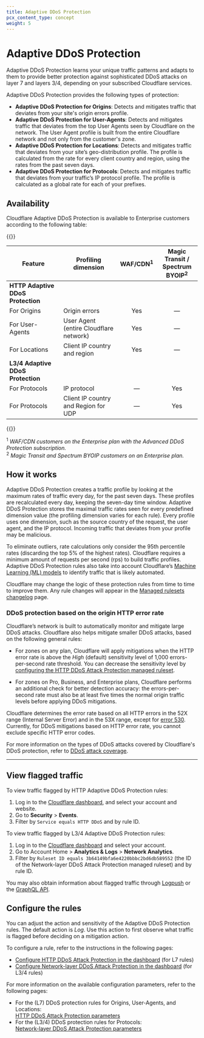 ```yaml
---
title: Adaptive DDoS Protection
pcx_content_type: concept
weight: 5
---
```


# Adaptive DDoS Protection

Adaptive DDoS Protection learns your unique traffic patterns and adapts to them to provide better protection against sophisticated DDoS attacks on layer 7 and layers 3/4, depending on your subscribed Cloudflare services.

Adaptive DDoS Protection provides the following types of protection:

* **Adaptive DDoS Protection for Origins**: Detects and mitigates traffic that deviates from your site's origin errors profile.
* **Adaptive DDoS Protection for User-Agents**: Detects and mitigates traffic that deviates from the top User Agents seen by Cloudflare on the network. The User Agent profile is built from the entire Cloudflare network and not only from the customer's zone.
* **Adaptive DDoS Protection for Locations**: Detects and mitigates traffic that deviates from your site’s geo-distribution profile. The profile is calculated from the rate for every client country and region, using the rates from the past seven days.
* **Adaptive DDoS Protection for Protocols**: Detects and mitigates traffic that deviates from your traffic’s IP protocol profile. The profile is calculated as a global rate for each of your prefixes.

## Availability

Cloudflare Adaptive DDoS Protection is available to Enterprise customers according to the following table:

{{<table-wrap>}}

Feature | Profiling dimension  | WAF/CDN<sup>1</sup> | Magic Transit /<br/>Spectrum BYOIP<sup>2</sup>
--------|----------------------|:--------------------:|:------------------------------------------:
**HTTP Adaptive DDoS Protection** |                          |     |
For Origins     | Origin errors                              | Yes | —
For User-Agents | User Agent<br/>(entire Cloudflare network) | Yes | —
For Locations   | Client IP country and region               | Yes | —
**L3/4 Adaptive DDoS Protection** |                          |     |
For Protocols   | IP protocol                                | —   | Yes
For Protocols   | Client IP country and Region for UDP       | —   | Yes


{{</table-wrap>}}

<sup>1</sup> _WAF/CDN customers on the Enterprise plan with the Advanced DDoS Protection subscription._<br/>
<sup>2</sup> _Magic Transit and Spectrum BYOIP customers on an Enterprise plan._

## How it works

Adaptive DDoS Protection creates a traffic profile by looking at the maximum rates of traffic every day, for the past seven days. These profiles are recalculated every day, keeping the seven-day time window. Adaptive DDoS Protection stores the maximal traffic rates seen for every predefined dimension value (the profiling dimension varies for each rule). Every profile uses one dimension, such as the source country of the request, the user agent, and the IP protocol. Incoming traffic that deviates from your profile may be malicious.

To eliminate outliers, rate calculations only consider the 95th percentile rates (discarding the top 5% of the highest rates). Cloudflare requires a minimum amount of requests per second (rps) to build traffic profiles. Adaptive DDoS Protection rules also take into account Cloudflare’s [Machine Learning (ML) models](/bots/concepts/bot-score/#machine-learning) to identify traffic that is likely automated.

Cloudflare may change the logic of these protection rules from time to time to improve them. Any rule changes will appear in the [Managed rulesets changelog](/ddos-protection/change-log/) page.

### DDoS protection based on the origin HTTP error rate

Cloudflare’s network is built to automatically monitor and mitigate large DDoS attacks. Cloudflare also helps mitigate smaller DDoS attacks, based on the following general rules:

* For zones on any plan, Cloudflare will apply mitigations when the HTTP error rate is above the _High_ (default) sensitivity level of 1,000 errors-per-second rate threshold. You can decrease the sensitivity level by [configuring the HTTP DDoS Attack Protection managed ruleset](/ddos-protection/managed-rulesets/http/configure-dashboard/).

* For zones on Pro, Business, and Enterprise plans, Cloudflare performs an additional check for better detection accuracy: the errors-per-second rate must also be at least five times the normal origin traffic levels before applying DDoS mitigations.

Cloudflare determines the error rate based on all HTTP errors in the 52X range (Internal Server Error) and in the 53X range, except for [error 530](/support/troubleshooting/cloudflare-errors/troubleshooting-cloudflare-5xx-errors/#error-530). Currently, for DDoS mitigations based on HTTP error rate, you cannot exclude specific HTTP error codes.

For more information on the types of DDoS attacks covered by Cloudflare's DDoS protection, refer to [DDoS attack coverage](/ddos-protection/about/attack-coverage/).

---

## View flagged traffic

To view traffic flagged by HTTP Adaptive DDoS Protection rules:

1. Log in to the [Cloudflare dashboard](https://dash.cloudflare.com/), and select your account and website.
2. Go to **Security** > **Events**.
3. Filter by `Service equals HTTP DDoS` and by rule ID.

To view traffic flagged by L3/4 Adaptive DDoS Protection rules:

1. Log in to the [Cloudflare dashboard](https://dash.cloudflare.com/) and select your account.
2. Go to Account Home > **Analytics & Logs** > **Network Analytics**.
3. Filter by `Ruleset ID equals 3b64149bfa6e4220bbbc2bd6db589552` (the ID of the Network-layer DDoS Attack Protection managed ruleset) and by rule ID.

You may also obtain information about flagged traffic through [Logpush](/logs/about/) or the [GraphQL API](/analytics/graphql-api/).

## Configure the rules

You can adjust the action and sensitivity of the Adaptive DDoS Protection rules. The default action is _Log_. Use this action to first observe what traffic is flagged before deciding on a mitigation action.

To configure a rule, refer to the instructions in the following pages:

* [Configure HTTP DDoS Attack Protection in the dashboard](/ddos-protection/managed-rulesets/http/configure-dashboard/) (for L7 rules)
* [Configure Network-layer DDoS Attack Protection in the dashboard](/ddos-protection/managed-rulesets/network/configure-dashboard/) (for L3/4 rules)

For more information on the available configuration parameters, refer to the following pages:

* For the (L7) DDoS protection rules for Origins, User-Agents, and Locations:<br>
  [HTTP DDoS Attack Protection parameters](/ddos-protection/managed-rulesets/http/override-parameters/)
* For the (L3/4) DDoS protection rules for Protocols:<br>
  [Network-layer DDoS Attack Protection parameters](/ddos-protection/managed-rulesets/network/override-parameters/)
